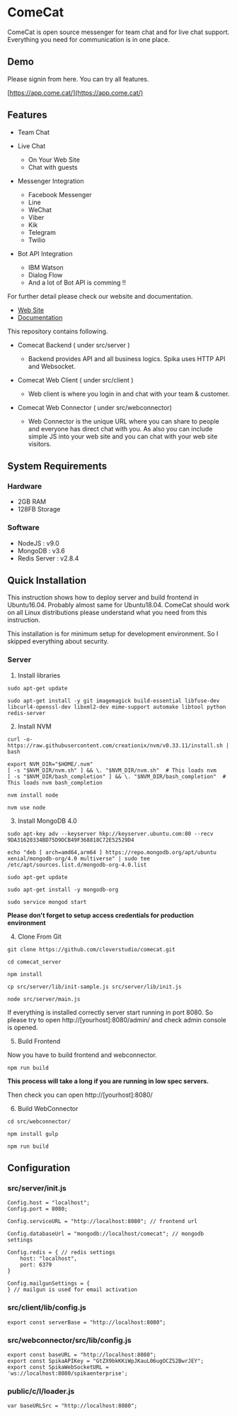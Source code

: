# ComeCat

ComeCat is open source messenger for team chat and for live chat support. Everything you need for communication is in one place.

## Demo

Please signin from here. You can try all features.

[https://app.come.cat/](https://app.come.cat/)

## Features

 - Team Chat
 - Live Chat
    - On Your Web Site
    - Chat with guests

 - Messenger Integration
    - Facebook Messenger
    - Line
    - WeChat
    - Viber
    - Kik
    - Telegram
    - Twilio
    
 - Bot API Integration 
    - IBM Watson
    - Dialog Flow
    - And a lot of Bot API is comming !!

For further detail please check our website and documentation.
 - [Web Site](https://come.cat)
 - [Documentation](https://doc.come.cat)

This repository contains following.

- Comecat Backend ( under src/server )

  - Backend provides API and all business logics. Spika uses HTTP API and Websocket.

- Comecat Web Client ( under src/client )

  - Web client is where you login in and chat with your team & customer.

- Comecat Web Connector ( under src/webconnector)

  - Web Connector is the unique URL where you can share to people and everyone has direct chat with you.
    As also you can include simple JS into your web site and you can chat with your web site visitors.

## System Requirements

### Hardware
- 2GB RAM
- 128FB Storage

### Software
- NodeJS : v9.0
- MongoDB :  v3.6
- Redis Server : v2.8.4

## Quick Installation

This instruction shows how to deploy server and build frontend in Ubuntu16.04. Probably almost same for Ubuntu18.04.
ComeCat should work on all Linux distributions please understand what you need from this instruction. 

This installation is for minimum setup for development environment. So I skipped everything about security. 

### Server

1. Install libraries

```
sudo apt-get update
```

```
sudo apt-get install -y git imagemagick build-essential libfuse-dev libcurl4-openssl-dev libxml2-dev mime-support automake libtool python redis-server
```

2. Install NVM
```
curl -o- https://raw.githubusercontent.com/creationix/nvm/v0.33.11/install.sh | bash
```

```
export NVM_DIR="$HOME/.nvm"
[ -s "$NVM_DIR/nvm.sh" ] && \. "$NVM_DIR/nvm.sh"  # This loads nvm
[ -s "$NVM_DIR/bash_completion" ] && \. "$NVM_DIR/bash_completion"  # This loads nvm bash_completion
```

```
nvm install node
```

```
nvm use node
```

3. Install MongoDB 4.0

```
sudo apt-key adv --keyserver hkp://keyserver.ubuntu.com:80 --recv 9DA31620334BD75D9DCB49F368818C72E52529D4
```

```
echo "deb [ arch=amd64,arm64 ] https://repo.mongodb.org/apt/ubuntu xenial/mongodb-org/4.0 multiverse" | sudo tee /etc/apt/sources.list.d/mongodb-org-4.0.list
```

```
sudo apt-get update
```

```
sudo apt-get install -y mongodb-org
```

```
sudo service mongod start
```

**Please don't forget to setup access credentials for production environment** 

4. Clone From Git

```
git clone https://github.com/cloverstudio/comecat.git
```

```
cd comecat_server
```

```
npm install
```

```
cp src/server/lib/init-sample.js src/server/lib/init.js
```

```
node src/server/main.js
```

If everything is installed correctly server start running in port 8080.
So please try to open http://[yourhost]:8080/admin/ and check admin console is opened.

5. Build Frontend

Now you have to build frontend and webconnector.

```
npm run build
```

**This process will take a long if you are running in low spec servers.**

Then check you can open http://[yourhost]:8080/


6. Build WebConnector

```
cd src/webconnector/
```

```
npm install gulp
```

```
npm run build
```

## Configuration

### src/server/init.js

```
Config.host = "localhost";
Config.port = 8080;

Config.serviceURL = "http://localhost:8080"; // frontend url

Config.databaseUrl = "mongodb://localhost/comecat"; // mongodb settings

Config.redis = { // redis settings
    host: "localhost",
    port: 6379
}

Config.mailgunSettings = {
} // mailgun is used for email activation
```

### src/client/lib/config.js

```
export const serverBase = "http://localhost:8080";
```

### src/webconnector/src/lib/config.js

```
export const baseURL = "http://localhost:8080";
export const SpikaAPIKey = "GtZX9bkKKiWpJKauL06ugOCZS2BwrJEY";
export const SpikaWebSocketURL = 'ws://localhost:8080/spikaenterprise';
```

### public/c/l/loader.js

```
var baseURLSrc = "http://localhost:8080";
```